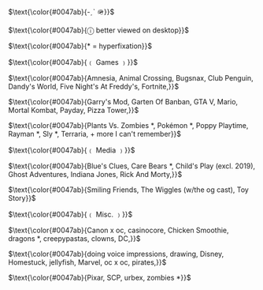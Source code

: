 <p>
$\text{\color{#0047ab}{-ˏˋ 🪖}}$
</p>
<p>
$\text{\color{#0047ab}{ⓘ better viewed on desktop}}$
</p>
<p>
$\text{\color{#0047ab}{* = hyperfixation}}$
</p>
<p>
$\text{\color{#0047ab}{﹙ Games ﹚}}$
</p>
<p>
$\text{\color{#0047ab}{Amnesia, Animal Crossing, Bugsnax, Club Penguin, Dandy's World, Five Night's At Freddy's, Fortnite,}}$
</p>
<p>
$\text{\color{#0047ab}{Garry's Mod, Garten Of Banban, GTA V, Mario, Mortal Kombat, Payday, Pizza Tower,}}$
</p>
<p>
$\text{\color{#0047ab}{Plants Vs. Zombies *, Pokémon *, Poppy Playtime, Rayman *, Sly *, Terraria, + more I can't remember}}$
</p>
<p>
$\text{\color{#0047ab}{﹙ Media ﹚}}$
</p>
<p>
$\text{\color{#0047ab}{Blue's Clues, Care Bears *, Child's Play (excl. 2019), Ghost Adventures, Indiana Jones, Rick And Morty,}}$
</p>
<p>
$\text{\color{#0047ab}{Smiling Friends, The Wiggles (w/the og cast), Toy Story}}$
</p>
<p>
$\text{\color{#0047ab}{﹙ Misc. ﹚}}$
</p>
<p>
$\text{\color{#0047ab}{Canon x oc, casinocore, Chicken Smoothie, dragons *, creepypastas, clowns, DC,}}$
</p>
<p>
$\text{\color{#0047ab}{doing voice impressions, drawing, Disney, Homestuck, jellyfish, Marvel, oc x oc, pirates,}}$
</p>
<p>
$\text{\color{#0047ab}{Pixar, SCP, urbex, zombies *}}$
</p>

